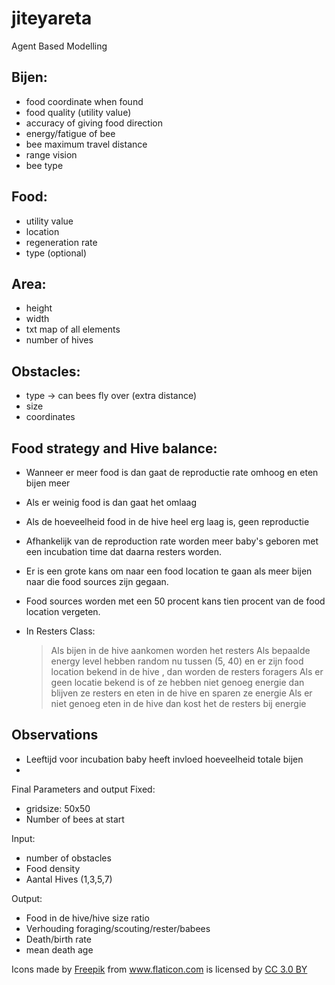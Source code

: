 # jiteyareta
Agent Based Modelling

## Bijen:
- food coordinate when found
- food quality (utility value)
- accuracy of giving food direction
- energy/fatigue of bee
- bee maximum travel distance
- range vision
- bee type

## Food:
- utility value
- location
- regeneration rate
- type (optional)

## Area:
- height
- width
- txt map of all elements
- number of hives

## Obstacles:
- type -> can bees fly over (extra distance)
- size
- coordinates



## Food strategy and Hive balance:
 - Wanneer er meer food is dan gaat de reproductie rate omhoog en eten bijen meer
 - Als er weinig food is dan gaat het omlaag
 - Als de hoeveelheid food in de hive heel erg laag is, geen reproductie
 - Afhankelijk van de reproduction rate worden meer baby's geboren met een incubation time dat daarna resters worden.
 - Er is een grote kans om naar een food location te gaan als meer bijen naar die food sources zijn gegaan. 
 - Food sources worden met een 50 procent kans tien procent van de food location vergeten.
  
 - In Resters Class:
    > Als bijen in de hive aankomen worden het resters
    > Als bepaalde energy level hebben random nu tussen (5, 40) en er zijn food location bekend in de hive , dan worden de resters foragers
    >Als er geen locatie bekend is of ze hebben niet genoeg energie dan blijven ze resters en eten in de hive en sparen ze energie
    > Als er niet genoeg eten in de hive dan kost het de resters bij energie
 ## Observations
 - Leeftijd voor incubation baby heeft invloed hoeveelheid totale bijen
 -


Final Parameters and output
Fixed:
- gridsize: 50x50
- Number of bees at start 

Input:
- number of obstacles
- Food density
- Aantal Hives (1,3,5,7)

Output:
- Food in de hive/hive size ratio
- Verhouding foraging/scouting/rester/babees
- Death/birth rate
- mean death age


<div>Icons made by <a href="https://www.freepik.com/" title="Freepik">Freepik</a> from <a href="https://www.flaticon.com/" 			    title="Flaticon">www.flaticon.com</a> is licensed by <a href="http://creativecommons.org/licenses/by/3.0/" 			    title="Creative Commons BY 3.0" target="_blank">CC 3.0 BY</a></div>